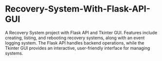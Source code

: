 # Recovery-System-With-Flask-API-GUI
A Recovery System project with Flask API and Tkinter GUI. Features include creating, listing, and rebooting recovery systems, along with an event logging system. The Flask API handles backend operations, while the Tkinter GUI provides an interactive, user-friendly interface for managing systems.
